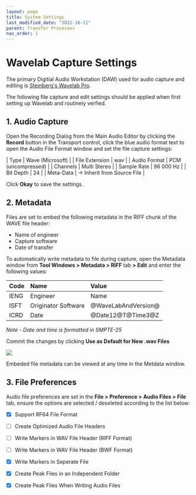 ```yaml
---
layout: page
title: System Settings
last_modified_date: "2022-10-11"
parent: Transfer Processes
nav_order: 1
---
```


<!-- ## Analogue to Digital Converter -->

# Wavelab Capture Settings

The primary Digitial Audio Workstation (DAW) used for audio capture and editing is [Steinberg's Wavelab Pro](https://www.steinberg.net/wavelab/).  

The following file capture and edit settings should be applied when first setting up Wavelab and routinely verfied.

## 1. Audio Capture

Open the Recording Dialog from the Main Audio Editor by clicking the **Record** button in the Transport control, click the blue audio format text to open the Audio File Format window and set the file capture settings:

| Type | Wave (Microsoft) |
| File Extension | wav |
| Audio Format | PCM (uncompressed) |
| Channels | Multi Stereo |
| Sample Rate | 96 000 Hz |
| Bit Depth | 24 |
| Meta-Data | -> Inherit from Source File |

Click **Okay** to save the settings.

## 2. Metadata

Files are set to embed the following metadata in the RIFF chunk of the WAVE file header:

* Name of engineer
* Capture software
* Date of transfer

To automatically write metadata to file during capture, open the Metadata window from **Tool Windows > Metadata >  RIFF** tab **> Edit** and enter the following values:

| Code | Name | Value |
| :--- | :--- | :--- |
| IENG | Engineer | Name |
| ISFT | Originator Software | @WaveLabAndVersion@ |
| ICRD | Date | @Date12@T@Time3@Z |

_Note - Date and time is formatted in SMPTE-25_

Commit the changes by clicking **Use as Default for New .wav Files**

<img src="{{ site.baseurl }}/assets/images/system_settings/1_embeded_metdata.PNG">

Embeded file metadata can be viewed at any time in the Metdata window.

## 3. File Preferences

Audio file preferences are set in the **File > Preference > Audio Files > File** tab, ensure the options are selected / deseleted according to the list below:

- [x] Support RF64 File Format
- [ ] Create Optimized Audio File Headers
- [ ] Write Markers in WAV File Header (RIFF Format)
- [ ] Write Markers in WAV File Header (BWF Format)
- [x] Write Markers in Seperate File
- [x] Create Peak Files in an Independent Folder
- [x] Create Peak Files When Writing Audio Files




